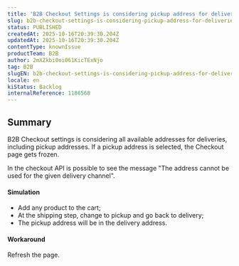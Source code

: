 ```yaml
---
title: 'B2B Checkout Settings is considering pickup address for deliveries'
slug: b2b-checkout-settings-is-considering-pickup-address-for-deliveries
status: PUBLISHED
createdAt: 2025-10-16T20:39:30.204Z
updatedAt: 2025-10-16T20:39:30.204Z
contentType: knownIssue
productTeam: B2B
author: 2mXZkbi0oi061KicTExNjo
tag: B2B
slugEN: b2b-checkout-settings-is-considering-pickup-address-for-deliveries
locale: en
kiStatus: Backlog
internalReference: 1186568
---
```


## Summary


B2B Checkout settings is considering all available addresses for deliveries, including pickup addresses. If a pickup address is selected, the Checkout page gets frozen.

In the checkout API is possible to see the message "The address cannot be used for the given delivery channel".


#### Simulation



- Add any product to the cart;
- At the shipping step, change to pickup and go back to delivery;
- The pickup address will be in the delivery address.


#### Workaround


Refresh the page.


